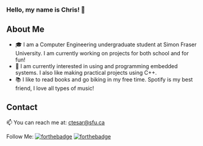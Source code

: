 ### Hello, my name is Chris! 👋

## About Me

- :mortar_board: I am a Computer Engineering undergraduate student at Simon Fraser University. I am currently working on projects for both school and for fun!
- :eyes: I am currently interested in using and programming embedded systems. I also like making practical projects using C++.
- :books: I like to read books and go biking in my free time. Spotify is my best friend, I love all types of music!


## Contact
📫 You can reach me at: <ctesar@sfu.ca>

Follow Me:
[![forthebadge](https://img.shields.io/github/followers/christophertesar?label=GitHub&style=social)](https://github.com/christophertesar)
[![forthebadge](https://img.shields.io/badge/spotify-%231ED760.svg?&style=for-the-badge&logo=spotify&logoColor=white)](https://open.spotify.com/user/christesar?si=LuHijaBJR7WFSc1pk_s4iQ)


